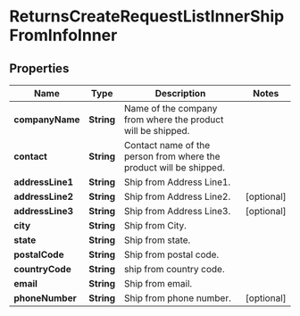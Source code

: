 

# ReturnsCreateRequestListInnerShipFromInfoInner


## Properties

| Name | Type | Description | Notes |
|------------ | ------------- | ------------- | -------------|
|**companyName** | **String** | Name of the company from where the product will be shipped. |  |
|**contact** | **String** | Contact name of the person from where the product will be shipped. |  |
|**addressLine1** | **String** | Ship from Address Line1. |  |
|**addressLine2** | **String** | Ship from Address Line2. |  [optional] |
|**addressLine3** | **String** | Ship from Address Line3. |  [optional] |
|**city** | **String** | Ship from City. |  |
|**state** | **String** | Ship from state. |  |
|**postalCode** | **String** | Ship from postal code. |  |
|**countryCode** | **String** | ship from country code. |  |
|**email** | **String** | Ship from email. |  |
|**phoneNumber** | **String** | Ship from phone number. |  [optional] |




